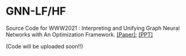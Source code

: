 # GNN-LF/HF

Source Code for WWW2021 : Interpreting and Unifying Graph Neural Networks with An Optimization Framework. [[Paper]](https://github.com/zhumeiqiBUPT/GNN-LF-HF/blob/main/Paper.pdf); [[PPT]](https://github.com/zhumeiqiBUPT/GNN-LF-HF/blob/main/PPT.pdf)

(Code will be uploaded soon!!)




